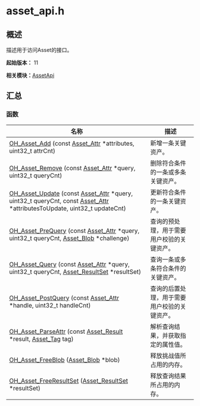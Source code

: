 # asset_api.h


## 概述

描述用于访问Asset的接口。

**起始版本：** 11

**相关模块：**[AssetApi](_asset_api.md)


## 汇总


### 函数

| 名称 | 描述 |
| -------- | -------- |
| [OH_Asset_Add](_asset_api.md#oh_asset_add) (const [Asset_Attr](_asset___attr.md) \*attributes, uint32_t attrCnt) | 新增一条关键资产。  |
| [OH_Asset_Remove](_asset_api.md#oh_asset_remove) (const [Asset_Attr](_asset___attr.md) \*query, uint32_t queryCnt) | 删除符合条件的一条或多条关键资产。  |
| [OH_Asset_Update](_asset_api.md#oh_asset_update) (const [Asset_Attr](_asset___attr.md) \*query, uint32_t queryCnt, const [Asset_Attr](_asset___attr.md) \*attributesToUpdate, uint32_t updateCnt) | 更新符合条件的一条关键资产。  |
| [OH_Asset_PreQuery](_asset_api.md#oh_asset_prequery) (const [Asset_Attr](_asset___attr.md) \*query, uint32_t queryCnt, [Asset_Blob](_asset___blob.md) \*challenge) | 查询的预处理，用于需要用户校验的关键资产。  |
| [OH_Asset_Query](_asset_api.md#oh_asset_query) (const [Asset_Attr](_asset___attr.md) \*query, uint32_t queryCnt, [Asset_ResultSet](_asset___result_set.md) \*resultSet) | 查询一条或多条符合条件的关键资产。  |
| [OH_Asset_PostQuery](_asset_api.md#oh_asset_postquery) (const [Asset_Attr](_asset___attr.md) \*handle, uint32_t handleCnt) | 查询的后置处理，用于需要用户校验的关键资产。  |
| [OH_Asset_ParseAttr](_asset_api.md#oh_asset_parseattr) (const [Asset_Result](_asset___result.md) \*result, [Asset_Tag](_asset_type.md#asset_tag) tag) | 解析查询结果，并获取指定的属性值。  |
| [OH_Asset_FreeBlob](_asset_api.md#oh_asset_freeblob) ([Asset_Blob](_asset___blob.md) \*blob) | 释放挑战值所占用的内存。                     |
| [OH_Asset_FreeResultSet](_asset_api.md#oh_asset_freeresultset) ([Asset_ResultSet](_asset___result_set.md) \*resultSet) | 释放查询结果所占用的内存。  |

